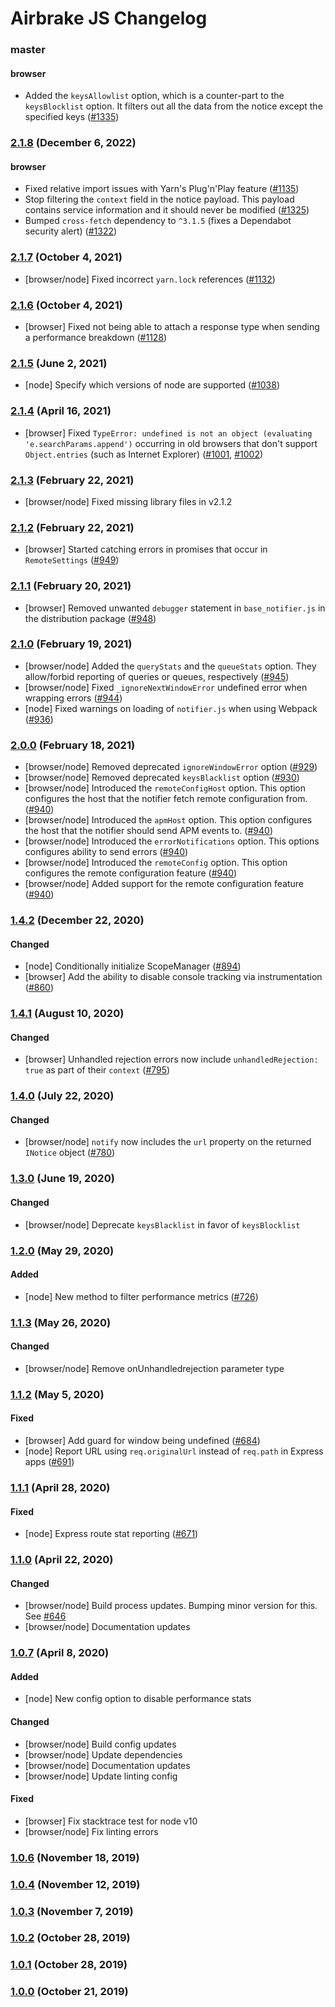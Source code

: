 # Airbrake JS Changelog

### master

#### browser

- Added the `keysAllowlist` option, which is a counter-part to the
  `keysBlocklist` option. It filters out all the data from the notice except the
  specified keys
  ([#1335](https://github.com/airbrake/airbrake-js/pull/1335))

### [2.1.8] (December 6, 2022)

#### browser

- Fixed relative import issues with Yarn's Plug'n'Play feature
  ([#1135](https://github.com/airbrake/airbrake-js/pull/1135))
- Stop filtering the `context` field in the notice payload. This payload
  contains service information and it should never be modified
  ([#1325](https://github.com/airbrake/airbrake-js/pull/1325))
- Bumped `cross-fetch` dependency to `^3.1.5` (fixes a Dependabot security
  alert) ([#1322](https://github.com/airbrake/airbrake-js/issues/1322))

### [2.1.7] (October 4, 2021)

- [browser/node] Fixed incorrect `yarn.lock` references
  ([#1132](https://github.com/airbrake/airbrake-js/pull/1132))

### [2.1.6] (October 4, 2021)

- [browser] Fixed not being able to attach a response type when sending a
  performance breakdown
  ([#1128](https://github.com/airbrake/airbrake-js/pull/1128))

### [2.1.5] (June 2, 2021)

- [node] Specify which versions of node are supported
  ([#1038](https://github.com/airbrake/airbrake-js/pull/1038))

### [2.1.4] (April 16, 2021)

- [browser] Fixed `TypeError: undefined is not an object (evaluating 'e.searchParams.append')` occurring in old browsers that don't support
  `Object.entries` (such as Internet Explorer)
  ([#1001](https://github.com/airbrake/airbrake-js/pull/1001),
  [#1002](https://github.com/airbrake/airbrake-js/pull/1002))

### [2.1.3] (February 22, 2021)

- [browser/node] Fixed missing library files in v2.1.2

### [2.1.2] (February 22, 2021)

- [browser] Started catching errors in promises that occur in `RemoteSettings`
  ([#949](https://github.com/airbrake/airbrake-js/pull/949))

### [2.1.1] (February 20, 2021)

- [browser] Removed unwanted `debugger` statement in `base_notifier.js` in the
  distribution package
  ([#948](https://github.com/airbrake/airbrake-js/pull/948))

### [2.1.0] (February 19, 2021)

- [browser/node] Added the `queryStats` and the `queueStats` option. They
  allow/forbid reporting of queries or queues, respectively
  ([#945](https://github.com/airbrake/airbrake-js/pull/945))
- [browser/node] Fixed `_ignoreNextWindowError` undefined error when wrapping
  errors ([#944](https://github.com/airbrake/airbrake-js/pull/944))
- [node] Fixed warnings on loading of `notifier.js` when using Webpack
  ([#936](https://github.com/airbrake/airbrake-js/pull/936))

### [2.0.0] (February 18, 2021)

- [browser/node] Removed deprecated `ignoreWindowError` option
  ([#929](https://github.com/airbrake/airbrake-js/pull/929))
- [browser/node] Removed deprecated `keysBlacklist` option
  ([#930](https://github.com/airbrake/airbrake-js/pull/930))
- [browser/node] Introduced the `remoteConfigHost` option. This option
  configures the host that the notifier fetch remote configuration from.
  ([#940](https://github.com/airbrake/airbrake-js/pull/940))
- [browser/node] Introduced the `apmHost` option. This option configures the
  host that the notifier should send APM events to.
  ([#940](https://github.com/airbrake/airbrake-js/pull/940))
- [browser/node] Introduced the `errorNotifications` option. This options
  configures ability to send errors
  ([#940](https://github.com/airbrake/airbrake-js/pull/940))
- [browser/node] Introduced the `remoteConfig` option. This option configures
  the remote configuration feature
  ([#940](https://github.com/airbrake/airbrake-js/pull/940))
- [browser/node] Added support for the remote configuration feature
  ([#940](https://github.com/airbrake/airbrake-js/pull/940))

### [1.4.2] (December 22, 2020)

#### Changed

- [node] Conditionally initialize ScopeManager
  ([#894](https://github.com/airbrake/airbrake-js/pull/894))
- [browser] Add the ability to disable console tracking via instrumentation
  ([#860](https://github.com/airbrake/airbrake-js/pull/860))

### [1.4.1] (August 10, 2020)

#### Changed

- [browser] Unhandled rejection errors now include `unhandledRejection: true`
  as part of their `context`
  ([#795](https://github.com/airbrake/airbrake-js/pull/795))

### [1.4.0] (July 22, 2020)

#### Changed

- [browser/node] `notify` now includes the `url` property on the returned
  `INotice` object
  ([#780](https://github.com/airbrake/airbrake-js/pull/780))

### [1.3.0] (June 19, 2020)

#### Changed

- [browser/node] Deprecate `keysBlacklist` in favor of `keysBlocklist`

### [1.2.0] (May 29, 2020)

#### Added

- [node] New method to filter performance metrics
  ([#726](https://github.com/airbrake/airbrake-js/pull/726))

### [1.1.3] (May 26, 2020)

#### Changed

- [browser/node] Remove onUnhandledrejection parameter type

### [1.1.2] (May 5, 2020)

#### Fixed

- [browser] Add guard for window being undefined
  ([#684](https://github.com/airbrake/airbrake-js/pull/684))
- [node] Report URL using `req.originalUrl` instead of `req.path` in Express
  apps ([#691](https://github.com/airbrake/airbrake-js/pull/691))

### [1.1.1] (April 28, 2020)

#### Fixed

- [node] Express route stat reporting
  ([#671](https://github.com/airbrake/airbrake-js/pull/671))

### [1.1.0] (April 22, 2020)

#### Changed

- [browser/node] Build process updates. Bumping minor version for this. See
  [#646](https://github.com/airbrake/airbrake-js/pull/646)
- [browser/node] Documentation updates

### [1.0.7] (April 8, 2020)

#### Added

- [node] New config option to disable performance stats

#### Changed

- [browser/node] Build config updates
- [browser/node] Update dependencies
- [browser/node] Documentation updates
- [browser/node] Update linting config

#### Fixed

- [browser] Fix stacktrace test for node v10
- [browser/node] Fix linting errors

### [1.0.6] (November 18, 2019)

### [1.0.4] (November 12, 2019)

### [1.0.3] (November 7, 2019)

### [1.0.2] (October 28, 2019)

### [1.0.1] (October 28, 2019)

### [1.0.0] (October 21, 2019)

[1.0.0]: https://github.com/airbrake/airbrake-js/releases/tag/v1.0.0
[1.0.1]: https://github.com/airbrake/airbrake-js/releases/tag/v1.0.1
[1.0.2]: https://github.com/airbrake/airbrake-js/releases/tag/v1.0.2
[1.0.3]: https://github.com/airbrake/airbrake-js/releases/tag/v1.0.3
[1.0.4]: https://github.com/airbrake/airbrake-js/releases/tag/v1.0.4
[1.0.6]: https://github.com/airbrake/airbrake-js/releases/tag/v1.0.6
[1.0.7]: https://github.com/airbrake/airbrake-js/releases/tag/v1.0.7
[1.1.0]: https://github.com/airbrake/airbrake-js/releases/tag/v1.1.0
[1.1.1]: https://github.com/airbrake/airbrake-js/releases/tag/v1.1.1
[1.1.2]: https://github.com/airbrake/airbrake-js/releases/tag/v1.1.2
[1.1.3]: https://github.com/airbrake/airbrake-js/releases/tag/v1.1.3
[1.2.0]: https://github.com/airbrake/airbrake-js/releases/tag/v1.2.0
[1.3.0]: https://github.com/airbrake/airbrake-js/releases/tag/v1.3.0
[1.4.0]: https://github.com/airbrake/airbrake-js/releases/tag/v1.4.0
[1.4.1]: https://github.com/airbrake/airbrake-js/releases/tag/v1.4.1
[1.4.2]: https://github.com/airbrake/airbrake-js/releases/tag/v1.4.2
[2.0.0]: https://github.com/airbrake/airbrake-js/releases/tag/v2.0.0
[2.1.0]: https://github.com/airbrake/airbrake-js/releases/tag/v2.1.0
[2.1.1]: https://github.com/airbrake/airbrake-js/releases/tag/v2.1.1
[2.1.2]: https://github.com/airbrake/airbrake-js/releases/tag/v2.1.2
[2.1.3]: https://github.com/airbrake/airbrake-js/releases/tag/v2.1.3
[2.1.4]: https://github.com/airbrake/airbrake-js/releases/tag/v2.1.4
[2.1.5]: https://github.com/airbrake/airbrake-js/releases/tag/v2.1.5
[2.1.6]: https://github.com/airbrake/airbrake-js/releases/tag/v2.1.6
[2.1.7]: https://github.com/airbrake/airbrake-js/releases/tag/v2.1.7
[2.1.8]: https://github.com/airbrake/airbrake-js/releases/tag/v2.1.8

